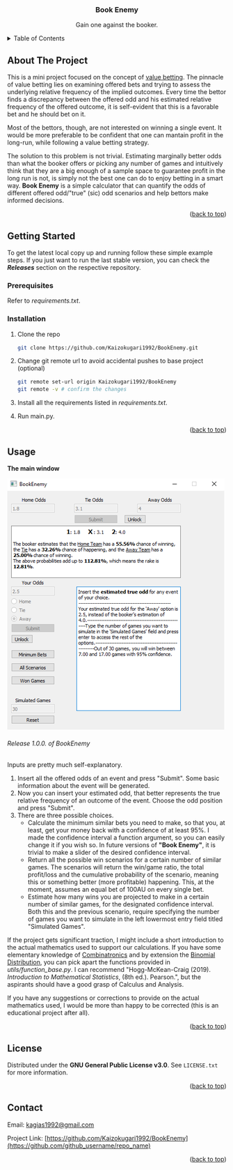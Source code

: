 <a id="readme-top"></a>
<h3 align="center">Book Enemy</h3>

  <p align="center">
    Gain one against the booker.
    <br />




<!-- TABLE OF CONTENTS -->
<details>
  <summary>Table of Contents</summary>
  <ol>
    <li>
      <a href="#about-the-project">About The Project</a>
    </li>
    <li>
      <a href="#getting-started">Getting Started</a>
      <ul>
        <li><a href="#prerequisites">Prerequisites</a></li>
        <li><a href="#installation">Installation</a></li>
      </ul>
    </li>
    <li><a href="#usage">Usage</a></li>
    <li><a href="#license">License</a></li>
    <li><a href="#contact">Contact</a></li>
  </ol>
</details>



<!-- ABOUT THE PROJECT -->
## About The Project

This is a mini project focused on the concept of [value betting](https://en.everybodywiki.com/Value_betting). 
The pinnacle of value betting lies on examining offered bets and trying to assess the underlying relative 
frequency of the implied outcomes. Every time the bettor finds a discrepancy between the offered odd and 
his estimated relative frequency of the offered outcome, it is self-evident that this is a favorable bet 
and he should bet on it.

Most of the bettors, though, are not interested on winning a single event. It would be more preferable to be
confident that one can mantain profit in the long-run, while following a value betting strategy. 

The solution to this problem is not trivial. Estimating marginally better odds than what the booker offers 
or picking any number of games and intuitively think that they are a big enough of a sample space to guarantee profit 
in the long run is not, is simply not the best one can do to enjoy betting in a smart way.
**Book Enemy** is a simple calculator that can quantify the odds of different offered odd/"true" (sic) odd scenarios 
and help bettors make informed decisions.

<p align="right">(<a href="#readme-top">back to top</a>)</p>


<!-- GETTING STARTED -->
## Getting Started

To get the latest local copy up and running follow these simple example steps. If you just want to run the last stable version, you can check the ***Releases*** section on the respective repository.

### Prerequisites

Refer to *requirements.txt*.

### Installation

1. Clone the repo
   ```sh
   git clone https://github.com/Kaizokugari1992/BookEnemy.git
   ```
2. Change git remote url to avoid accidental pushes to base project (optional)
   ```sh
   git remote set-url origin Kaizokugari1992/BookEnemy
   git remote -v # confirm the changes
   ```
 3. Install all the requirements listed in *requirements.txt*. 
 
 4. Run <span>main.py</span>.

<p align="right">(<a href="#readme-top">back to top</a>)</p>


<!-- USAGE EXAMPLES -->
## Usage



**The main window**

![Release 1.0.0. of BookEnemy](auxiliary/mainwindow.png "The main window")
<h6>Release 1.0.0. of BookEnemy</h6>

Inputs are pretty much self-explanatory. 

1. Insert all the offered odds of an event and press "Submit". Some basic information about the event will be generated.
2. Now you can insert your estimated odd, that better represents the true relative frequency of an outcome of the event. Choose the odd position and press "Submit".
3. There are three possible choices.
   - Calculate the minimum similar bets you need to make, so that you, at least, get your money back with a confidence of at least 95%. I made the confidence interval a function argument, so you can easily change it if you wish so. In future versions of <b>"Book Enemy"</b>, it is trivial to make a slider of the desired confidence interval.
   - Return all the possible win scenarios for a certain number of similar games. The scenarios will return the win/game ratio, the total profit/loss and the cumulative probability of the scenario, meaning this or something better (more profitable) happening. This, at the moment, assumes an equal bet of 100AU on every single bet.
   - Estimate how many wins you are projected to make in a certain number of similar games, for the designated confidence interval. Both this and the previous scenario, require specifying the number of games you want to simulate in the left lowermost entry field titled "Simulated Games". 

If the project gets significant traction, I might include a short introduction to the actual mathematics used to support our calculations. If you have some elementary knowledge of [Combinatronics](https://en.wikipedia.org/wiki/Combinatorics) and by extension the [Binomial Distribution](https://en.wikipedia.org/wiki/Binomial_distribution), you can pick apart the functions provided in <i>utils/function_base.py</i>. I can recommend "Hogg-McKean-Craig (2019). <i>Introduction to Mathematical Statistics</i>, (8th ed.). Pearson.", but the aspirants should have a good grasp of Calculus and Analysis.

If you have any suggestions or corrections to provide on the actual mathematics used, I would be more than happy to be corrected (this is an educational project after all). 

<p align="right">(<a href="#readme-top">back to top</a>)</p>

<!-- LICENSE -->
## License

Distributed under the **GNU General Public License v3.0**. See `LICENSE.txt` for more information.

<p align="right">(<a href="#readme-top">back to top</a>)</p>

<!-- CONTACT -->
## Contact

Email: kagias1992@gmail.com

Project Link: [https://github.com/Kaizokugari1992/BookEnemy](https://github.com/github_username/repo_name)

<p align="right">(<a href="#readme-top">back to top</a>)</p>
